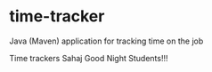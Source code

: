 # time-tracker
Java (Maven) application for tracking time on the job

Time trackers
Sahaj
Good Night Students!!!
